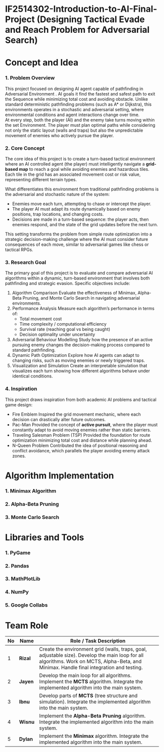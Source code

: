 # IF2514302-Introduction-to-AI-Final-Project (Designing Tactical Evade and Reach Problem for Adversarial Search)
# Concept and Idea

### 1. Problem Overview

This project focused  on designing AI agent capable of pathfinding in Adversarial Environment . AI goals it find the fastest and safest path to exit the Sequence while minimizing total cost and avoiding obstacle.
Unlike standard deterministic pathfinding problems (such as A* or Dijkstra), this environments operates in a stochastic and adversarial setting, where environmental conditions and agent interactions change over time.  
At every step, both the player (AI) and the enemy take turns moving within the set Environment. The player must plan optimal paths while considering not only the static layout (walls and traps) but also the unpredictable movement of enemies who actively pursue the player.
### 2. Core Concept

The core idea of this project is to create a turn-based tactical environment where an AI controlled agent (the player) must intelligently navigate a **grid-based map** to reach a goal while avoiding enemies and hazardous tiles.  
Each tile in the grid has an associated movement cost or risk value, representing different terrain types.

What differentiates this environment from traditional pathfinding problems is the adversarial and stochastic nature of the system:

- Enemies move each turn, attempting to chase or intercept the player.
- The player AI must adapt its route dynamically based on enemy positions, trap locations, and changing costs.
- Decisions are made in a turn-based sequence: the player acts, then enemies respond, and the state of the grid updates before the next turn.

This setting transforms the problem from simple route optimization into a strategic decision-making challenge where the AI must consider future consequences of each move, similar to adversarial games like chess or tactical RPGs.
### 3. Research Goal

The primary goal of this project is to evaluate and compare adversarial AI algorithms within a dynamic, turn-based environment that involves both pathfinding and strategic evasion.
Specific objectives include:
1. Algorithm Comparison
    Evaluate the effectiveness of Minimax, Alpha-Beta Pruning, and Monte Carlo Search in navigating adversarial environments.
2. Performance Analysis
	Measure each algorithm’s performance in terms of:
	- Total movement cost 
	- Time complexity / computational efficiency   
	- Survival rate (reaching goal vs being caught)
	- Decision optimality under uncertainty     
3. Adversarial Behaviour Modelling
    Study how the presence of an active pursuing enemy changes the decision-making process compared to standard pathfinding.
4. Dynamic Path Optimization
    Explore how AI agents can adapt to changing risks, such as moving enemies or newly triggered traps.
5. Visualization and Simulation 
    Create an interpretable simulation that visualizes each turn showing how different algorithms behave under identical conditions.
### 4. Inspiration
This project draws inspiration from both academic AI problems and tactical game design:
- Fire Emblem
	Inspired the grid movement mechanic, where each decision can drastically alter future outcomes.
- Pac-Man
	Provided the concept of **active pursuit**, where the player must constantly adapt to avoid moving enemies rather than static barriers.
- Traveling Salesman Problem (TSP)
	Provided the foundation for route optimization minimizing total cost and distance while planning ahead.
- N-Queen Problem
	Contributed the idea of positional reasoning and conflict avoidance, which parallels the player avoiding enemy attack zones.
# Algorithm Implementation
### 1. Minimax Algorithm
### 2. Alpha-Beta Pruning
### 3. Monte Carlo Search
# Libraries and Tools
### 1. PyGame
### 2. Pandas
### 3. MathPlotLib
### 4. NumPy
### 5. Google Collabs
# Team Role
| No | Name             | Role / Task Description                                                                                                                                                                   |
| -- | ---------------- | ----------------------------------------------------------------------------------------------------------------------------------------------------------------------------------------- |
| 1  | **Rizal** | Create the environment grid (walls, traps, goal, adjustable size). Develop the main loop for all algorithms. Work on MCTS, Alpha-Beta, and Minimax. Handle final integration and testing. |
| 2  | **Jayen**        | Develop the main loop for all algorithms. Implement the **MCTS** algorithm. Integrate the implemented algorithm into the main system.                                                     |
| 3  | **Ibnu**         | Develop parts of **MCTS** (tree structure and simulation). Integrate the implemented algorithm into the main system.                                                                      |
| 4  | **Wisnu**        | Implement the **Alpha-Beta Pruning** algorithm. Integrate the implemented algorithm into the main system.                                                                                 |
| 5  | **Dylan**        | Implement the **Minimax** algorithm. Integrate the implemented algorithm into the main system.                                                                                            |


